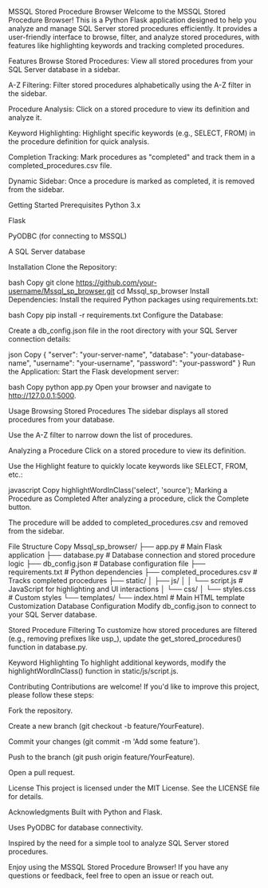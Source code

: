 MSSQL Stored Procedure Browser
Welcome to the MSSQL Stored Procedure Browser! This is a Python Flask application designed to help you analyze and manage SQL Server stored procedures efficiently. It provides a user-friendly interface to browse, filter, and analyze stored procedures, with features like highlighting keywords and tracking completed procedures.

Features
Browse Stored Procedures: View all stored procedures from your SQL Server database in a sidebar.

A-Z Filtering: Filter stored procedures alphabetically using the A-Z filter in the sidebar.

Procedure Analysis: Click on a stored procedure to view its definition and analyze it.

Keyword Highlighting: Highlight specific keywords (e.g., SELECT, FROM) in the procedure definition for quick analysis.

Completion Tracking: Mark procedures as "completed" and track them in a completed_procedures.csv file.

Dynamic Sidebar: Once a procedure is marked as completed, it is removed from the sidebar.

Getting Started
Prerequisites
Python 3.x

Flask

PyODBC (for connecting to MSSQL)

A SQL Server database

Installation
Clone the Repository:

bash
Copy
git clone https://github.com/your-username/Mssql_sp_browser.git
cd Mssql_sp_browser
Install Dependencies:
Install the required Python packages using requirements.txt:

bash
Copy
pip install -r requirements.txt
Configure the Database:

Create a db_config.json file in the root directory with your SQL Server connection details:

json
Copy
{
  "server": "your-server-name",
  "database": "your-database-name",
  "username": "your-username",
  "password": "your-password"
}
Run the Application:
Start the Flask development server:

bash
Copy
python app.py
Open your browser and navigate to http://127.0.0.1:5000.

Usage
Browsing Stored Procedures
The sidebar displays all stored procedures from your database.

Use the A-Z filter to narrow down the list of procedures.

Analyzing a Procedure
Click on a stored procedure to view its definition.

Use the Highlight feature to quickly locate keywords like SELECT, FROM, etc.:

javascript
Copy
highlightWordInClass('select', 'source');
Marking a Procedure as Completed
After analyzing a procedure, click the Complete button.

The procedure will be added to completed_procedures.csv and removed from the sidebar.

File Structure
Copy
Mssql_sp_browser/
├── app.py                  # Main Flask application
├── database.py             # Database connection and stored procedure logic
├── db_config.json          # Database configuration file
├── requirements.txt        # Python dependencies
├── completed_procedures.csv # Tracks completed procedures
├── static/
│   ├── js/
│   │   └── script.js       # JavaScript for highlighting and UI interactions
│   └── css/
│       └── styles.css      # Custom styles
└── templates/
    └── index.html          # Main HTML template
Customization
Database Configuration
Modify db_config.json to connect to your SQL Server database.

Stored Procedure Filtering
To customize how stored procedures are filtered (e.g., removing prefixes like usp_), update the get_stored_procedures() function in database.py.

Keyword Highlighting
To highlight additional keywords, modify the highlightWordInClass() function in static/js/script.js.

Contributing
Contributions are welcome! If you'd like to improve this project, please follow these steps:

Fork the repository.

Create a new branch (git checkout -b feature/YourFeature).

Commit your changes (git commit -m 'Add some feature').

Push to the branch (git push origin feature/YourFeature).

Open a pull request.

License
This project is licensed under the MIT License. See the LICENSE file for details.

Acknowledgments
Built with Python and Flask.

Uses PyODBC for database connectivity.

Inspired by the need for a simple tool to analyze SQL Server stored procedures.

Enjoy using the MSSQL Stored Procedure Browser! If you have any questions or feedback, feel free to open an issue or reach out.
